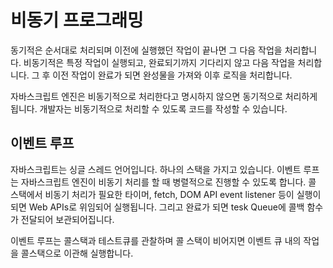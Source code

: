 # 비동기 프로그래밍

동기적은 순서대로 처리되며 이전에 실행했던 작업이 끝나면 그 다음 작업을 처리합니다. 비동기적은 특정 작업이 실행되고, 완료되기까지 기다리지 않고 다음 작업을 처리합니다. 그 후 이전 작업이 완료가 되면 완성물을 가져와 이후 로직을 처리합니다.

자바스크립트 엔진은 비동기적으로 처리한다고 명시하지 않으면 동기적으로 처리하게 됩니다. 개발자는 비동기적으로 처리할 수 있도록 코드를 작성할 수 있습니다.

## 이벤트 루프

자바스크립트는 싱글 스레드 언어입니다. 하나의 스택을 가지고 있습니다.
이벤트 루프는 자바스크립트 엔진이 비동기 처리를 할 때 병렬적으로 진행할 수 있도록 합니다.
콜 스택에서 비동기 처리가 필요한 타이머, fetch, DOM API event listener 등이 실행이 되면 Web APIs로 위임되어 실행됩니다. 그리고 완료가 되면 tesk Queue에 콜백 함수가 전달되어 보관되어집니다.

이벤트 루프는 콜스택과 테스트큐를 관찰하며 콜 스택이 비어지면 이벤트 큐 내의 작업을 콜스택으로 이관해 실행합니다.
